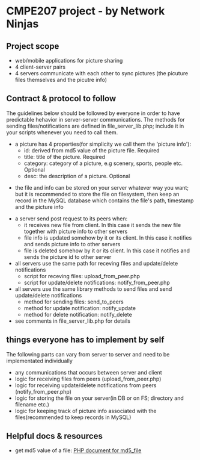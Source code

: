 CMPE207 project - by Network Ninjas 
============
## Project scope
* web/mobile applications for picture sharing
* 4 client-server pairs
* 4 servers communicate with each other to sync pictures (the picuture files themselves and the picutre info)

## Contract & protocol to follow
The guidelines below should be followed by everyone in order to have predictable hehavior in server-server communications. The methods for sending files/notifications are defined in file_server_lib.php; include it in your scripts whenever you need to call them.
* a picture has 4 properties(for simplicity we call them the 'picture info'):
  - id: derived from md5 value of the picture file. Required
  - title: title of the picture. Required
  - category: category of a picture, e.g scenery, sports, people etc. Optional
  - desc: the description of a picture. Optional
- the file and info can be stored on your server whatever way you want; but it is recommended to store the file on filesystem, then keep an record in the MySQL database which contains the file's path, timestamp and the picture info
* a server send post request to its peers when:
  - it receives new file from client. In this case it sends the new file together with picture info to other servers
  - file info is updated somehow by it or its client. In this case it notifies and sends picture info to other servers
  - file is deleted somehow by it or its client. In this case it notifies and sends the picture id to other server
* all servers use the same path for receving files and update/delete notifications
  - script for receving files: upload_from_peer.php
  - script for update/delete notifications: notify_from_peer.php
* all servers use the same library methods to send files and send update/delete notifications 
  - method for sending files: send_to_peers
  - method for update notification: notify_update
  - method for delete notification: notify_delete
* see comments in file_server_lib.php  for details

## things everyone has to implement by self
The following parts can vary from server to server and need to be implementated individually 
* any communications that occurs between server and client
* logic for receiving files from peers (upload_from_peer.php)
* logic for receiving update/delete notifications from peers (notify_from_peer.php)
* logic for storing the file on your server(in DB or on FS; directory and filename etc.)
* logic for keeping track of picture info associated with the files(recommended to keep records in MySQL)

## Helpful docs & resources
* get md5 value of a file: [PHP document for md5_file](http://php.net/manual/en/function.md5-file.php)
